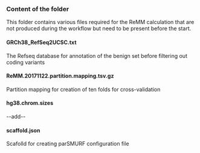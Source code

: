 ### Content of the folder
This folder contains various files required  for the ReMM calculation that are not produced during the workflow but need to be present before the start. 

#### GRCh38_RefSeq2UCSC.txt
The Refseq database for annotation of the benign set before filtering out coding variants

#### ReMM.20171122.partition.mapping.tsv.gz
Partition mapping for creation of ten folds for cross-validation

#### hg38.chrom.sizes
--add--

#### scaffold.json
Scafolld for creating parSMURF configuration  file
